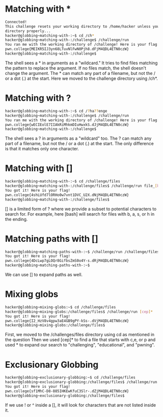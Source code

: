 # Matching with *

```bash
Connected!                                                                        
This challenge resets your working directory to /home/hacker unless you change 
directory properly...
hacker@globbing~matching-with-:~$ cd /ch*
hacker@globbing~matching-with-:/challenge$ /challenge/run
You ran me with the working directory of /challenge! Here is your flag:
pwn.college{MEIKR5IJ3yn68LTuvNlFwN0Pjh8.dFjM4QDL4ETN0czW}
hacker@globbing~matching-with-:/challenge$ 
```
The shell sees a * in arguments as a "wildcard."
It tries to find files matching the pattern to replace the argument.
If no files match, the shell doesn't change the argument.
The * can match any part of a filename, but not the / or a dot (.) at the start.
Here we moved to the challenge directory using /ch*.

# Matching with ? 

```bash
hacker@globbing~matching-with-:~$ cd /?ha??enge
hacker@globbing~matching-with-:/challenge$ /challenge/run
You ran me with the working directory of /challenge! Here is your flag:
pwn.college{wECIEolE7IIAkRiMhkmDIuHwxkS.dJjM4QDL4ETN0czW}
hacker@globbing~matching-with-:/challenge$ 
```
The shell sees a ? in arguments as a "wildcard" too.
The ? can match any part of a filename, but not the / or a dot (.) at the start.
The only difference is that it matches only one character.

# Matching with []

```bash
hacker@globbing~matching-with-:~$ cd /challenge/files
hacker@globbing~matching-with-:/challenge/files$ /challenge/run file_[bash]
You got it! Here is your flag!
pwn.college{4shLUfd7lORHo0w7vnt1DVC_U2X.dNjM4QDL4ETN0czW}
hacker@globbing~matching-with-:/challenge/files$ 
```
[] is a limited form of ? where we provide a subset to potential characters to search for. For example, here [bash] will search for files with b, a, s, or h in the ending.

# Matching paths with []

```bash
hacker@globbing~matching-paths-with-:~$ /challenge/run /challenge/files/file_[bash]
You got it! Here is your flag!
pwn.college{4DcLwp7gLOQr8GifbsZmS0o4Y-s.dRjM4QDL4ETN0czW}
hacker@globbing~matching-paths-with-:~$ 
```
We can use [] to expand paths as well.

# Mixing globs

```bash
hacker@globbing~mixing-globs:~$ cd /challenge/files
hacker@globbing~mixing-globs:/challenge/files$ /challenge/run [cep]*
You got it! Here is your flag!
pwn.college{I2_HzV8v4gpw3aE4GB9gPY-kSs-.dVjM4QDL4ETN0czW}
hacker@globbing~mixing-globs:/challenge/files$ 
```
First, we moved to the /challenges/files directory using cd as mentioned in the question
Then we used [cep]* to find a file that starts with c,e, or p and used * to expand our search to  "challenging", "educational", and "pwning".

# Exclusionary Globbing

```bash
hacker@globbing~exclusionary-globbing:~$ cd /challenge/files
hacker@globbing~exclusionary-globbing:/challenge/files$ /challenge/run [!pwn]*
You got it! Here is your flag!
pwn.college{sf1MhC-D8-885IHKEwKfuC3Slr-.dZjM4QDL4ETN0czW}
hacker@globbing~exclusionary-globbing:/challenge/files$ 
```
If we use ! or ^ inside a [], it will look for characters that are not listed inside it.
